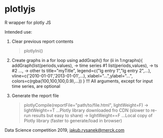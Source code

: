 # plotlyjs
R wrapper for plotly JS

Intended use:
1) Clear previous report contents
      > plotlyIni()

2) Create graphs in a for loop using addGraph()
  for (ii in 1:ngraphs){
      addGraph(list(periods,values), -> time series #1
               list(periods,values), -> ts #2
               ...,                  -> other ts
               title="myTitle",
               legend=c("lg entry 1","lg entry 2",...),
               vline=c('2010-01-01','2013-01-01',...),
               xlabel="...",ylabel="...",
               colors=c(rgba(100,100,100,0.9),...))
  }
  !!! All arguments, except for input time series, are optional 

3) Generate the report file
      > plotlyCompile(reportFile="path/to/file.html",
                      lightWeight=F)
      -> lightWeight==T ...Plotly library downloaded fro CDN (slower to re-run results but easy to share)
      -> lightWeight==F ...Local copy of Plotly library (faster to generate/load in browser)

Data Science competition 2019, jakub.rysanek@merck.com
